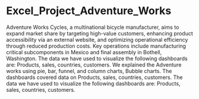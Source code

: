 # Excel_Project_Adventure_Works

Adventure Works Cycles, a multinational bicycle manufacturer, aims to expand market share by targeting high-value customers,
enhancing product accessibility via an external website, and optimizing operational efficiency through reduced production costs.
Key operations include manufacturing critical subcomponents in Mexico and final assembly in Bothell, Washington.
The data we have used to visualize the following dashboards are: Products, sales, countries, customers.
We explained the Adventure works using pie, bar, funnel, and column charts, Bubble charts.
The dashboards covered data on Products, sales, countries, customers.
 The data we have used to visualize the following dashboards are: Products, sales, countries, customers.




